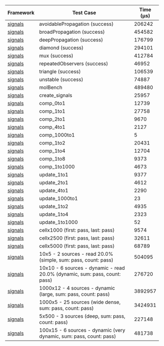 | Framework | Test Case | Time (μs) |
| --- | --- | --- |
| [signals](https://github.com/rodydavis/signals.dart) | avoidablePropagation (success) | 206242 |
| [signals](https://github.com/rodydavis/signals.dart) | broadPropagation (success) | 454582 |
| [signals](https://github.com/rodydavis/signals.dart) | deepPropagation (success) | 176799 |
| [signals](https://github.com/rodydavis/signals.dart) | diamond (success) | 294101 |
| [signals](https://github.com/rodydavis/signals.dart) | mux (success) | 412784 |
| [signals](https://github.com/rodydavis/signals.dart) | repeatedObservers (success) | 46952 |
| [signals](https://github.com/rodydavis/signals.dart) | triangle (success) | 106539 |
| [signals](https://github.com/rodydavis/signals.dart) | unstable (success) | 74887 |
| [signals](https://github.com/rodydavis/signals.dart) | molBench | 489480 |
| [signals](https://github.com/rodydavis/signals.dart) | create_signals | 25957 |
| [signals](https://github.com/rodydavis/signals.dart) | comp_0to1 | 12739 |
| [signals](https://github.com/rodydavis/signals.dart) | comp_1to1 | 27758 |
| [signals](https://github.com/rodydavis/signals.dart) | comp_2to1 | 9670 |
| [signals](https://github.com/rodydavis/signals.dart) | comp_4to1 | 2127 |
| [signals](https://github.com/rodydavis/signals.dart) | comp_1000to1 | 5 |
| [signals](https://github.com/rodydavis/signals.dart) | comp_1to2 | 20431 |
| [signals](https://github.com/rodydavis/signals.dart) | comp_1to4 | 12704 |
| [signals](https://github.com/rodydavis/signals.dart) | comp_1to8 | 9373 |
| [signals](https://github.com/rodydavis/signals.dart) | comp_1to1000 | 4673 |
| [signals](https://github.com/rodydavis/signals.dart) | update_1to1 | 9377 |
| [signals](https://github.com/rodydavis/signals.dart) | update_2to1 | 4612 |
| [signals](https://github.com/rodydavis/signals.dart) | update_4to1 | 2290 |
| [signals](https://github.com/rodydavis/signals.dart) | update_1000to1 | 23 |
| [signals](https://github.com/rodydavis/signals.dart) | update_1to2 | 4935 |
| [signals](https://github.com/rodydavis/signals.dart) | update_1to4 | 2323 |
| [signals](https://github.com/rodydavis/signals.dart) | update_1to1000 | 52 |
| [signals](https://github.com/rodydavis/signals.dart) | cellx1000 (first: pass, last: pass) | 9574 |
| [signals](https://github.com/rodydavis/signals.dart) | cellx2500 (first: pass, last: pass) | 32611 |
| [signals](https://github.com/rodydavis/signals.dart) | cellx5000 (first: pass, last: pass) | 68789 |
| [signals](https://github.com/rodydavis/signals.dart) | 10x5 - 2 sources - read 20.0% (simple, sum: pass, count: pass) | 504095 |
| [signals](https://github.com/rodydavis/signals.dart) | 10x10 - 6 sources - dynamic - read 20.0% (dynamic, sum: pass, count: pass) | 276720 |
| [signals](https://github.com/rodydavis/signals.dart) | 1000x12 - 4 sources - dynamic (large, sum: pass, count: pass) | 3892957 |
| [signals](https://github.com/rodydavis/signals.dart) | 1000x5 - 25 sources (wide dense, sum: pass, count: pass) | 3424931 |
| [signals](https://github.com/rodydavis/signals.dart) | 5x500 - 3 sources (deep, sum: pass, count: pass) | 227148 |
| [signals](https://github.com/rodydavis/signals.dart) | 100x15 - 6 sources - dynamic (very dynamic, sum: pass, count: pass) | 481738 |
